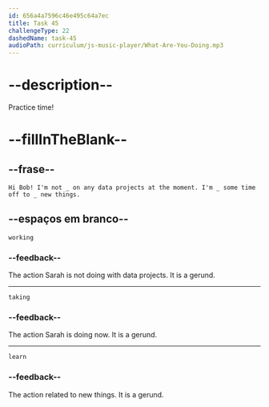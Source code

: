 ```yaml
---
id: 656a4a7596c46e495c64a7ec
title: Task 45
challengeType: 22
dashedName: task-45
audioPath: curriculum/js-music-player/What-Are-You-Doing.mp3
---
```


<!--
AUDIO REFERENCE: 

Sarah: Hi Bob! I'm not _ on any data projects at the moment. I'm _ some time off to _ new things.

-->

# --description--

Practice time!

# --fillInTheBlank--

## --frase--

`Hi Bob! I'm not _ on any data projects at the moment. I'm _ some time off to _ new things.`

## --espaços em branco--

`working`

### --feedback--

The action Sarah is not doing with data projects. It is a gerund.

---

`taking`

### --feedback--

The action Sarah is doing now. It is a gerund.

---

`learn`

### --feedback--

The action related to new things. It is a gerund.

